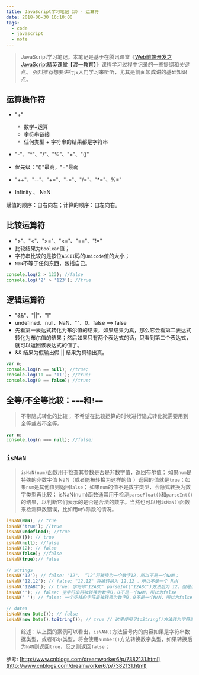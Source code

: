 ```yaml
---
title: JavaScript学习笔记（3）- 运算符
date: 2018-06-30 16:10:00
tags:
  - code
  - javascript
  - note
---
```


> JavaScript学习笔记。本笔记是基于在腾讯课堂《[Web前端开发之JavaScript精英课堂【渡一教育】](https://ke.qq.com/course/231577)》课程学习过程中记录的一些提纲和关键点。
> 强烈推荐想要进行js入门学习来听听，尤其是前面姬成讲的基础知识点。

## 运算操作符

* "+"

  * 数学+运算
  * 字符串链接
  * 任何类型 + 字符串的结果都是字符串

* "-"、"*"、"/"、"%"、"="、"()"
* 优先级："()"最高，"="最弱
* "++"、"--"、"+="、"-="、"/="、"*="、%="
* Infinity  、 NaN

赋值的顺序：自右向左；计算的顺序：自左向右。

## 比较运算符

* ">"、"<"、">="、"<="、"=="、"!="
* 比较结果为`boolean`值；
* 字符串比较的是按位`ASCII`码的`Unicode`值的大小；
* `NaN`不等于任何东西，包括自己。

```js
console.log(2 > 123); //false
console.log('2' > '123'); //true
```

## 逻辑运算符

* "&&"、"||"、"!"
* undefined、null、NaN、""、0、false ==> false
* 先看第一表达式转化为布尔值的结果，如果结果为真，那么它会看第二表达式转化为布尔值的结果；然后如果只有两个表达式的话，只看到第二个表达式，就可以返回该表达式的值了。
* && 结果为假输出假 || 结果为真输出真。

```js
var n;
console.log(n == null); //true;
console.log(11 == '11'); //true;
console.log(0 == false); //true;
```

## 全等/不全等比较：`===`和`!==`

> 不带隐式转化的比较；
> 不希望在比较运算的时候进行隐式转化就需要用到全等或者不全等。

```js
var n;
console.log(n === null); //false;
```

## `isNaN`

> `isNaN(num)`函数用于检查其参数是否是非数字值，返回布尔值；
> 如果`num`是特殊的非数字值 NaN（或者能被转换为这样的值 ）返回的值就是`true`；如果`num`是其他值则返回f`alse`；
> 如果`num`的值不是数字类型，会隐式转换为数字类型再比较；
> isNaN(num)函数通常用于检测`parseFloat()`和`parseInt()`的结果，以判断它们表示的是否是合法的数字。当然也可以用`isNaN()`函数来检测算数错误，比如用`0`作除数的情况。

```js
isNaN(NaN); // true
isNaN('true'); //true
isNaN(undefined); //true
isNaN({}); // true
isNaN(null); //false
isNaN(12); // false
isNaN(false); //false
isNaN(true);// false

// strings
isNaN('12'); // false: "12"、 “12”将转换为一个数字12，所以不是一个NAN；
isNaN('12.12'); // false: "12.12" 将被转换为 12.12 ，所以不是一个 NaN
isNaN("12ABC"); // true: 字符串'12ABC' parseInt('12ABC')方法后为 12，但是这里是使用Number()方法， Number('12ABC')得到的结果为NaN
isNaN(''); // false: 空字符串将被转换为数字0，0不是一个NAN，所以为false
isNaN(' '); // false: 一个空格的字符串被转换为数字0，0不是一个NAN，所以为false

// dates
isNaN(new Date()); // false
isNaN(new Date().toString()); // true // 这里使用了toString()方法转为字符串，所以非常肯定的得出它是一个NAN;
```

> 综述：从上面的案例可以看出，`isNAN()`方法括号内的内容如果是字符串数据类型，或者布尔类型，将会使用`Number()`方法转换数字类型，如果转换后为`NAN`则返回`true`，反之则返回`false`；


参考: [http://www.cnblogs.com/dreamworker6/p/7382131.html](http://www.cnblogs.com/dreamworker6/p/7382131.html)
